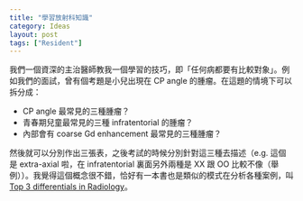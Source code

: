 ```yaml
---
title: "學習放射科知識"
category: Ideas
layout: post
tags: ["Resident"]
---
```


我們一個資深的主治醫師教我一個學習的技巧，即「任何病都要有比較對象」。例如我們的面試，曾有個考題是小兒出現在 CP angle 的腫瘤。在這題的情境下可以拆分成：

- CP angle 最常見的三種腫瘤？
- 青春期兒童最常見的三種 infratentorial 的腫瘤？
- 內部會有 coarse Gd enhancement 最常見的三種腫瘤？

然後就可以分別作出三張表，之後考試的時候分別針對這三種去描述（e.g. 這個是 extra-axial 啦，在 infratentorial 裏面另外兩種是 XX 跟 OO 比較不像（舉例））。我覺得這個概念很不錯，恰好有一本書也是類似的模式在分析各種案例，叫 [Top 3 differentials in Radiology](https://www.amazon.com/Top-Differentials-Radiology-Case-Review/dp/1604062266)。
